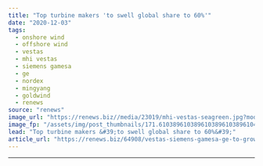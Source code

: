 ```yaml
---
title: "Top turbine makers 'to swell global share to 60%'"
date: "2020-12-03"
tags: 
  - onshore wind
  - offshore wind
  - vestas
  - mhi vestas
  - siemens gamesa
  - ge
  - nordex
  - mingyang
  - goldwind
  - renews
source: "renews"
image_url: "https://renews.biz//media/23019/mhi-vestas-seagreen.jpg?mode=crop&width=770&heightratio=0.6103896103896103896103896104&slimmage=true"
image_fp: "/assets/img/post_thumbnails/171.6103896103896103896103896104&slimmage=true"
lead: "Top turbine makers &#39;to swell global share to 60%&#39;"
article_url: "https://renews.biz/64908/vestas-siemens-gamesa-ge-to-grow-share-to-60/"
---
```


---
